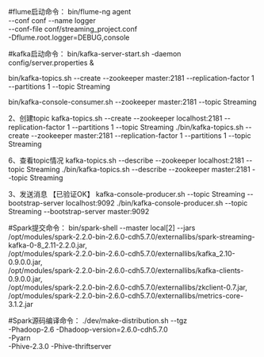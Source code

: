 #flume启动命令：
bin/flume-ng agent \
--conf conf --name logger \
--conf-file conf/streaming_project.conf \
-Dflume.root.logger=DEBUG,console

#kafka启动命令：
bin/kafka-server-start.sh -daemon config/server.properties &

bin/kafka-topics.sh --create --zookeeper master:2181 --replication-factor 1 --partitions 1 --topic Streaming

bin/kafka-console-consumer.sh --zookeeper master:2181 --topic Streaming


2、创建topic
kafka-topics.sh --create --zookeeper localhost:2181 --replication-factor 1 --partitions 1  --topic Streaming
./bin/kafka-topics.sh --create --zookeeper master:2181 --replication-factor 1 --partitions 1  --topic Streaming

6、查看topic情况
kafka-topics.sh --describe --zookeeper localhost:2181 --topic Streaming
./bin/kafka-topics.sh --describe --zookeeper master:2181 --topic Streaming

3、发送消息
【已验证OK】
kafka-console-producer.sh --topic Streaming --bootstrap-server localhost:9092
./bin/kafka-console-producer.sh --topic Streaming --bootstrap-server master:9092

#Spark提交命令：
bin/spark-shell --master local[2] --jars \
/opt/modules/spark-2.2.0-bin-2.6.0-cdh5.7.0/externallibs/spark-streaming-kafka-0-8_2.11-2.2.0.jar, \
/opt/modules/spark-2.2.0-bin-2.6.0-cdh5.7.0/externallibs/kafka_2.10-0.9.0.0.jar, \
/opt/modules/spark-2.2.0-bin-2.6.0-cdh5.7.0/externallibs/kafka-clients-0.9.0.0.jar, \
/opt/modules/spark-2.2.0-bin-2.6.0-cdh5.7.0/externallibs/zkclient-0.7.jar, \
/opt/modules/spark-2.2.0-bin-2.6.0-cdh5.7.0/externallibs/metrics-core-3.1.2.jar

#Spark源码编译命令：
./dev/make-distribution.sh --tgz \
-Phadoop-2.6 -Dhadoop-version=2.6.0-cdh5.7.0 \
-Pyarn \
-Phive-2.3.0 -Phive-thriftserver
